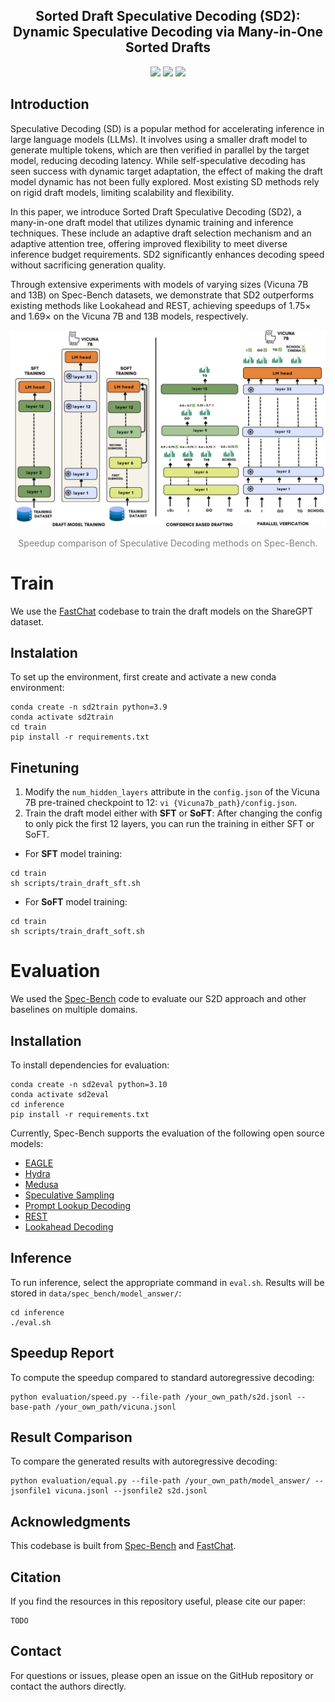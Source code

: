 <div align="center">
   <h2>Sorted Draft Speculative Decoding (SD2): 
   Dynamic Speculative Decoding via Many-in-One Sorted Drafts</h2> 
 </div> 

<div align="center"> 
<a target="_blank" href="">
<img style="height:22pt" src="https://img.shields.io/badge/-Paper-red?style=flat&logo=arxiv"></a>
<a target="_blank" href="https://github.com/benyaminjami/Balcony-LLaMA">
<img style="height:22pt" src="https://img.shields.io/badge/-Code-green?style=flat&logo=github"></a>
<a target="_blank" href="https://huggingface.co/parsakaveh/SD2-SoFT-Draft">
<img style="height:22pt" src="https://img.shields.io/badge/-🤗%20Model-red?style=flat"></a>
<!-- <a target="_blank" href="https://twitter.com/DongfuJiang/status/1805438506137010326">
<img style="height:22pt" src="https://img.shields.io/badge/-Tweet-blue?style=flat&logo=twitter"></a> -->
<br>
</div> 

## Introduction
Speculative Decoding (SD) is a popular method for accelerating inference in large language models (LLMs). It involves using a smaller draft model to generate multiple tokens, which are then verified in parallel by the target model, reducing decoding latency. While self-speculative decoding has seen success with dynamic target adaptation, the effect of making the draft model dynamic has not been fully explored. Most existing SD methods rely on rigid draft models, limiting scalability and flexibility.

In this paper, we introduce Sorted Draft Speculative Decoding (SD2), a many-in-one draft model that utilizes dynamic training and inference techniques. These include an adaptive draft selection mechanism and an adaptive attention tree, offering improved flexibility to meet diverse inference budget requirements. SD2 significantly enhances decoding speed without sacrificing generation quality.

Through extensive experiments with models of varying sizes (Vicuna 7B and 13B) on Spec-Bench datasets, we demonstrate that SD2 outperforms existing methods like Lookahead and REST, achieving speedups of 1.75× and 1.69× on the Vicuna 7B and 13B models, respectively.

![timeline](./inference/assets/methodology.png)

<div align="center">
<font color="gray">Speedup comparison of Speculative Decoding methods on Spec-Bench.</font>
</div>

<!-- Sorted Speculative Decoding  (S2D) is a method providing the capability of selecting multiple draft models adaptively based on the given target. Without the need for training separate draft models for different target models, S2D enjoys the flexibility of having different submodels in the same architecture, which causes the approach outperforms other baselines in multi-target speculative decoding scenario. -->
<!-- Spec-Bench is a comprehensive benchmark designed for assessing Speculative Decoding methods across diverse scenarios. Based on Spec-Bench, we aim to establish and maintain a unified evaluation platform for open-source Speculative Decoding approaches. This platform facilitates the systematic assessment of existing methods ***in the same device and testing environment***, thereby ensuring fair comparisons.  -->

# Train

We use the [FastChat](https://github.com/lm-sys/FastChat/tree/main) codebase to train the draft models on the ShareGPT dataset.

## Instalation

To set up the environment, first create and activate a new conda environment:
```
conda create -n sd2train python=3.9
conda activate sd2train
cd train
pip install -r requirements.txt
```

## Finetuning
1. Modify the `num_hidden_layers` attribute in the `config.json` of the Vicuna 7B pre-trained checkpoint to 12:
```vi {Vicuna7b_path}/config.json```.
2. Train the draft model either with **SFT** or **SoFT**:
After changing the config to only pick the first 12 layers, you can run the training in either SFT or SoFT.
- For **SFT** model training:
```
cd train
sh scripts/train_draft_sft.sh
```
- For **SoFT** model training:
```
cd train
sh scripts/train_draft_soft.sh
```

<!-- ## Additonal Setup -->

<!-- #### REST (Optional) -->

<!-- ##### Build DraftRetriever from source -->

<!-- ```
cd model/rest/DraftRetriever
curl --proto '=https' --tlsv1.2 -sSf https://sh.rustup.rs | sh
maturin build --release --strip -i python3.9 # will produce a .whl file
pip3 install ./target/wheels/draftretriever-0.1.0-cp39-cp39-linux_x86_64.whl
``` -->
<!-- 
##### Create a datastore

```
cd model/rest/datastore
./datastore.sh # modify your own path
``` -->



# Evaluation

We used the [Spec-Bench](https://github.com/hemingkx/Spec-Bench/tree/main) code to evaluate our S2D approach and other baselines on multiple domains.

## Installation

To install dependencies for evaluation:

```
conda create -n sd2eval python=3.10
conda activate sd2eval
cd inference
pip install -r requirements.txt
```


Currently, Spec-Bench supports the evaluation of the following open source models:

- [EAGLE](https://sites.google.com/view/eagle-llm)
- [Hydra](https://github.com/zankner/hydra)
- [Medusa](https://sites.google.com/view/medusa-llm)
- [Speculative Sampling](https://huggingface.co/blog/assisted-generation)
- [Prompt Lookup Decoding](https://github.com/apoorvumang/prompt-lookup-decoding)
- [REST](https://sites.google.com/view/rest-llm/)
- [Lookahead Decoding](https://lmsys.org/blog/2023-11-21-lookahead-decoding/)

## Inference

To run inference, select the appropriate command in `eval.sh`. Results will be stored in `data/spec_bench/model_answer/`:

```
cd inference
./eval.sh
```

## Speedup Report

To compute the speedup compared to standard autoregressive decoding:

```
python evaluation/speed.py --file-path /your_own_path/s2d.jsonl --base-path /your_own_path/vicuna.jsonl
```

## Result Comparison

To compare the generated results with autoregressive decoding:

```
python evaluation/equal.py --file-path /your_own_path/model_answer/ --jsonfile1 vicuna.jsonl --jsonfile2 s2d.jsonl
```
<!-- 
## Contributing

We warmly welcome contributions and discussions related to Spec-Bench! If you have any suggestions for improvements or ideas you'd like to discuss, please don't hesitate to open an issue. This will allow us to collaborate and discuss your ideas in detail.

***More models are welcome!*** - If you're aware of any open-source Speculative Decoding methods not currently included in Spec-Bench, we encourage you to contribute by submitting a pull request. This helps ensure Spec-Bench remains a comprehensive and fair benchmarking platform for comparing existing methods. Please ensure that your changes are well-tested before submission. -->

## Acknowledgments

This codebase is built from [Spec-Bench](https://github.com/hemingkx/Spec-Bench/tree/main) and [FastChat](https://github.com/lm-sys/FastChat).

## Citation

If you find the resources in this repository useful, please cite our paper:

```
TODO
```

## Contact

For questions or issues, please open an issue on the GitHub repository or contact the authors directly.
